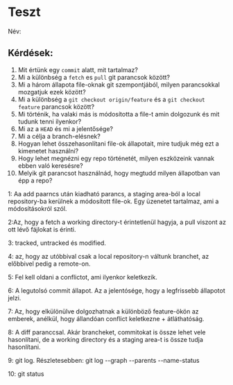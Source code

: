 # Teszt

Név: 

## Kérdések:

1. Mit értünk egy `commit` alatt, mit tartalmaz?
1. Mi a különbség a `fetch` es `pull` git parancsok között?
1. Mi a három állapota file-oknak git szempontjából, milyen parancsokkal mozgatjuk ezek között?
1. Mi a különbség a `git checkout origin/feature` és a `git checkout feature` parancsok között?
1. Mi történik, ha valaki más is módosította a file-t amin dolgozunk és mit tudunk tenni ilyenkor?
1. Mi az a `HEAD` és mi a jelentősége?
1. Mi a célja a branch-elésnek?
1. Hogyan lehet összehasonlítani file-ok állapotait, mire tudjuk még ezt a kimenetet használni?
1. Hogy lehet megnézni egy repo történetét, milyen eszközeink vannak ebben való keresésre?
1. Melyik git parancsot használnád, hogy megtudd milyen állapotban van épp a repo?


1: Aa add paarncs után kiadható parancs, a staging area-ból a local repository-ba kerülnek a módosított  file-ok. Egy üzenetet tartalmaz, ami a módosításokról szól.

2:Az, hogy a fetch a working directory-t érintetlenül hagyja, a pull viszont az ott lévő fájlokat is érinti.

3: tracked, untracked és modified. 

4: az, hogy az utóbbival csak a local repository-n váltunk branchet, az előbbivel pedig a remote-on.

5: Fel kell oldani a conflictot, ami ilyenkor keletkezik.

6: A legutolsó commit állapot. Az a jelentósége, hogy a legfrissebb állapotot jelzi.

7: Az, hogy elkülönülve dolgozhatnak a különböző feature-ökön az emberek, anélkül, hogy állandóan conflict keletkezne + átláthatóság.

8: A diff paranccsal. Akár brancheket, commitokat is össze lehet vele hasonlítani, de a working directory és a staging area-t is össze tudja hasonlítani.

9: git log. Részletesebben: git log --graph --parents --name-status

10: git status


